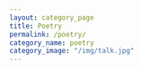 ```yaml
---
layout: category_page
title: Poetry
permalink: /poetry/
category_name: poetry
category_image: "/img/talk.jpg"
---
```


